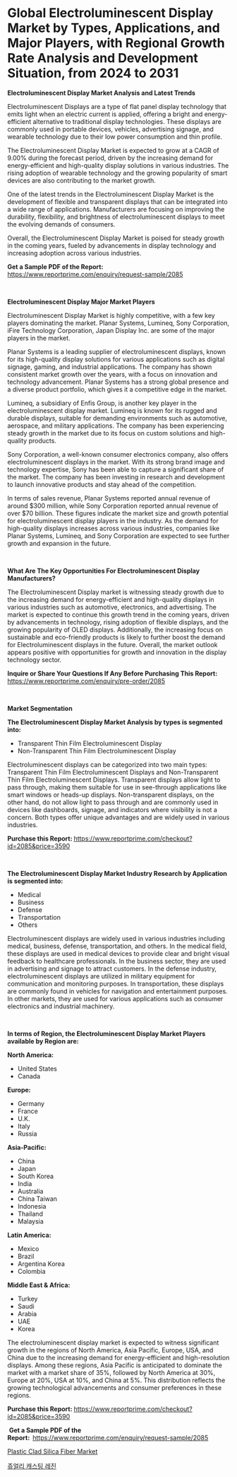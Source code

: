 <p><h1>Global Electroluminescent Display Market by Types, Applications, and Major Players, with Regional Growth Rate Analysis and Development Situation, from 2024 to 2031</h1></p><p><strong>Electroluminescent Display Market Analysis and Latest Trends</strong></p>
<p><p>Electroluminescent Displays are a type of flat panel display technology that emits light when an electric current is applied, offering a bright and energy-efficient alternative to traditional display technologies. These displays are commonly used in portable devices, vehicles, advertising signage, and wearable technology due to their low power consumption and thin profile.</p><p>The Electroluminescent Display Market is expected to grow at a CAGR of 9.00% during the forecast period, driven by the increasing demand for energy-efficient and high-quality display solutions in various industries. The rising adoption of wearable technology and the growing popularity of smart devices are also contributing to the market growth.</p><p>One of the latest trends in the Electroluminescent Display Market is the development of flexible and transparent displays that can be integrated into a wide range of applications. Manufacturers are focusing on improving the durability, flexibility, and brightness of electroluminescent displays to meet the evolving demands of consumers.</p><p>Overall, the Electroluminescent Display Market is poised for steady growth in the coming years, fueled by advancements in display technology and increasing adoption across various industries.</p></p>
<p><strong>Get a Sample PDF of the Report:&nbsp;</strong> <a href="https://www.reportprime.com/enquiry/request-sample/2085">https://www.reportprime.com/enquiry/request-sample/2085</a></p>
<p>&nbsp;</p>
<p><strong>Electroluminescent Display Major Market Players</strong></p>
<p><p>Electroluminescent Display Market is highly competitive, with a few key players dominating the market. Planar Systems, Lumineq, Sony Corporation, iFire Technology Corporation, Japan Display Inc. are some of the major players in the market.</p><p>Planar Systems is a leading supplier of electroluminescent displays, known for its high-quality display solutions for various applications such as digital signage, gaming, and industrial applications. The company has shown consistent market growth over the years, with a focus on innovation and technology advancement. Planar Systems has a strong global presence and a diverse product portfolio, which gives it a competitive edge in the market.</p><p>Lumineq, a subsidiary of Enfis Group, is another key player in the electroluminescent display market. Lumineq is known for its rugged and durable displays, suitable for demanding environments such as automotive, aerospace, and military applications. The company has been experiencing steady growth in the market due to its focus on custom solutions and high-quality products.</p><p>Sony Corporation, a well-known consumer electronics company, also offers electroluminescent displays in the market. With its strong brand image and technology expertise, Sony has been able to capture a significant share of the market. The company has been investing in research and development to launch innovative products and stay ahead of the competition.</p><p>In terms of sales revenue, Planar Systems reported annual revenue of around $300 million, while Sony Corporation reported annual revenue of over $70 billion. These figures indicate the market size and growth potential for electroluminescent display players in the industry. As the demand for high-quality displays increases across various industries, companies like Planar Systems, Lumineq, and Sony Corporation are expected to see further growth and expansion in the future.</p></p>
<p>&nbsp;</p>
<p><strong>What Are The Key Opportunities For Electroluminescent Display Manufacturers?</strong></p>
<p><p>The Electroluminescent Display market is witnessing steady growth due to the increasing demand for energy-efficient and high-quality displays in various industries such as automotive, electronics, and advertising. The market is expected to continue this growth trend in the coming years, driven by advancements in technology, rising adoption of flexible displays, and the growing popularity of OLED displays. Additionally, the increasing focus on sustainable and eco-friendly products is likely to further boost the demand for Electroluminescent displays in the future. Overall, the market outlook appears positive with opportunities for growth and innovation in the display technology sector.</p></p>
<p><strong>Inquire or Share Your Questions If Any Before Purchasing This Report:</strong> <a href="https://www.reportprime.com/enquiry/pre-order/2085">https://www.reportprime.com/enquiry/pre-order/2085</a></p>
<p>&nbsp;</p>
<p><strong>Market Segmentation</strong></p>
<p><strong>The Electroluminescent Display Market Analysis by types is segmented into:</strong></p>
<p><ul><li>Transparent Thin Film Electroluminescent Display</li><li>Non-Transparent Thin Film Electroluminescent Display</li></ul></p>
<p><p>Electroluminescent displays can be categorized into two main types: Transparent Thin Film Electroluminescent Displays and Non-Transparent Thin Film Electroluminescent Displays. Transparent displays allow light to pass through, making them suitable for use in see-through applications like smart windows or heads-up displays. Non-transparent displays, on the other hand, do not allow light to pass through and are commonly used in devices like dashboards, signage, and indicators where visibility is not a concern. Both types offer unique advantages and are widely used in various industries.</p></p>
<p><strong>Purchase this Report:&nbsp;</strong><a href="https://www.reportprime.com/checkout?id=2085&price=3590">https://www.reportprime.com/checkout?id=2085&price=3590</a></p>
<p>&nbsp;</p>
<p><strong>The Electroluminescent Display Market Industry Research by Application is segmented into:</strong></p>
<p><ul><li>Medical</li><li>Business</li><li>Defense</li><li>Transportation</li><li>Others</li></ul></p>
<p><p>Electroluminescent displays are widely used in various industries including medical, business, defense, transportation, and others. In the medical field, these displays are used in medical devices to provide clear and bright visual feedback to healthcare professionals. In the business sector, they are used in advertising and signage to attract customers. In the defense industry, electroluminescent displays are utilized in military equipment for communication and monitoring purposes. In transportation, these displays are commonly found in vehicles for navigation and entertainment purposes. In other markets, they are used for various applications such as consumer electronics and industrial machinery.</p></p>
<p>&nbsp;</p>
<p><strong>In terms of Region, the Electroluminescent Display Market Players available by Region are:</strong></p>
<p>
    <p> <strong> North America: </strong>
        <ul>
            <li>United States</li>
            <li>Canada</li>
        </ul>
        </p> 
    <p> <strong> Europe: </strong>
        <ul>
            <li>Germany</li>
            <li>France</li>
            <li>U.K.</li>
            <li>Italy</li>
            <li>Russia</li>
        </ul>
        </p> 
    <p> <strong> Asia-Pacific: </strong>
        <ul>
            <li>China</li>
            <li>Japan</li>
            <li>South Korea</li>
            <li>India</li>
            <li>Australia</li>
            <li>China Taiwan</li>
            <li>Indonesia</li>
            <li>Thailand</li>
            <li>Malaysia</li>
        </ul>
        </p> 
    <p> <strong> Latin America: </strong>
        <ul>
            <li>Mexico</li>
            <li>Brazil</li>
            <li>Argentina Korea</li>
            <li>Colombia</li>
        </ul>
        </p> 
    <p> <strong> Middle East & Africa: </strong>
        <ul>
            <li>Turkey</li>
            <li>Saudi</li>
            <li>Arabia</li>
            <li>UAE</li>
            <li>Korea</li>
        </ul>
    </p>
    </p>
<p><p>The electroluminescent display market is expected to witness significant growth in the regions of North America, Asia Pacific, Europe, USA, and China due to the increasing demand for energy-efficient and high-resolution displays. Among these regions, Asia Pacific is anticipated to dominate the market with a market share of 35%, followed by North America at 30%, Europe at 20%, USA at 10%, and China at 5%. This distribution reflects the growing technological advancements and consumer preferences in these regions.</p></p>
<p><strong>Purchase this Report: </strong><a href="https://www.reportprime.com/checkout?id=2085&price=3590">https://www.reportprime.com/checkout?id=2085&price=3590</a></p>
<p>&nbsp;<strong>Get a Sample PDF of the Report:&nbsp;&nbsp;</strong><a href="https://www.reportprime.com/enquiry/request-sample/2085">https://www.reportprime.com/enquiry/request-sample/2085</a></p>
<p><strong></strong></p>
<p><p><a href="https://github.com/JameTravis/Market-Research-Report-List-4/blob/main/plastic-clad-silica-fiber-market.md">Plastic Clad Silica Fiber Market</a></p><p><a href="https://github.com/laholand/Market-Research-Report-List-3/blob/main/407727610168.md">쥬얼리 캐스팅 레진</a></p></p>